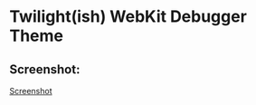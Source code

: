Twilight(ish) WebKit Debugger Theme
===================================

Screenshot:
-------------------

[Screenshot](https://bitbucket.org/steelsojka/twilight-ish-webkit-debugger-theme/raw/1499dfa6d2f5/screenshot.png)